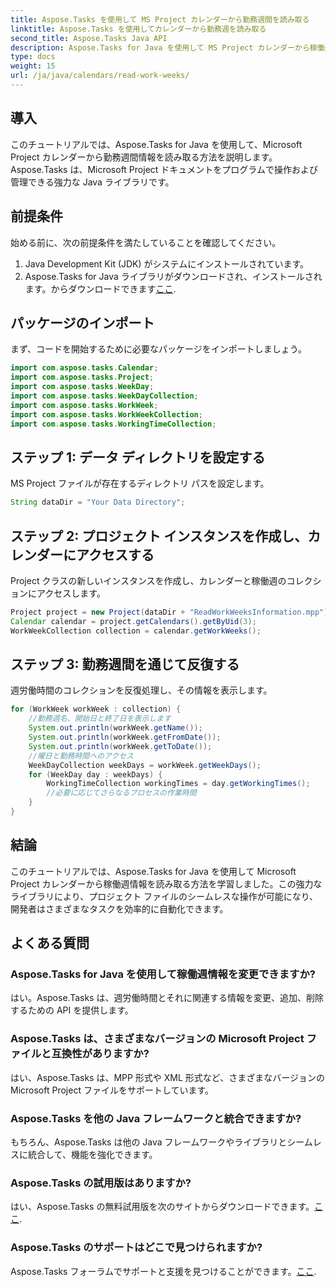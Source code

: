 ```yaml
---
title: Aspose.Tasks を使用して MS Project カレンダーから勤務週間を読み取る
linktitle: Aspose.Tasks を使用してカレンダーから勤務週を読み取る
second_title: Aspose.Tasks Java API
description: Aspose.Tasks for Java を使用して MS Project カレンダーから稼働週を読み取る方法を学びます。この包括的なチュートリアルで段階的な手順を確認してください。
type: docs
weight: 15
url: /ja/java/calendars/read-work-weeks/
---
```

## 導入
このチュートリアルでは、Aspose.Tasks for Java を使用して、Microsoft Project カレンダーから勤務週間情報を読み取る方法を説明します。 Aspose.Tasks は、Microsoft Project ドキュメントをプログラムで操作および管理できる強力な Java ライブラリです。
## 前提条件
始める前に、次の前提条件を満たしていることを確認してください。
1. Java Development Kit (JDK) がシステムにインストールされています。
2.  Aspose.Tasks for Java ライブラリがダウンロードされ、インストールされます。からダウンロードできます[ここ](https://releases.aspose.com/tasks/java/).
## パッケージのインポート
まず、コードを開始するために必要なパッケージをインポートしましょう。
```java
import com.aspose.tasks.Calendar;
import com.aspose.tasks.Project;
import com.aspose.tasks.WeekDay;
import com.aspose.tasks.WeekDayCollection;
import com.aspose.tasks.WorkWeek;
import com.aspose.tasks.WorkWeekCollection;
import com.aspose.tasks.WorkingTimeCollection;
```
## ステップ 1: データ ディレクトリを設定する
MS Project ファイルが存在するディレクトリ パスを設定します。
```java
String dataDir = "Your Data Directory";
```
## ステップ 2: プロジェクト インスタンスを作成し、カレンダーにアクセスする
Project クラスの新しいインスタンスを作成し、カレンダーと稼働週のコレクションにアクセスします。
```java
Project project = new Project(dataDir + "ReadWorkWeeksInformation.mpp");
Calendar calendar = project.getCalendars().getByUid(3);
WorkWeekCollection collection = calendar.getWorkWeeks();
```
## ステップ 3: 勤務週間を通じて反復する
週労働時間のコレクションを反復処理し、その情報を表示します。
```java
for (WorkWeek workWeek : collection) {
    //勤務週名、開始日と終了日を表示します
    System.out.println(workWeek.getName());
    System.out.println(workWeek.getFromDate());
    System.out.println(workWeek.getToDate());
    //曜日と勤務時間へのアクセス
    WeekDayCollection weekDays = workWeek.getWeekDays();
    for (WeekDay day : weekDays) {
        WorkingTimeCollection workingTimes = day.getWorkingTimes();
        //必要に応じてさらなるプロセスの作業時間
    }
}
```
## 結論
このチュートリアルでは、Aspose.Tasks for Java を使用して Microsoft Project カレンダーから稼働週情報を読み取る方法を学習しました。この強力なライブラリにより、プロジェクト ファイルのシームレスな操作が可能になり、開発者はさまざまなタスクを効率的に自動化できます。
## よくある質問
### Aspose.Tasks for Java を使用して稼働週情報を変更できますか?
はい。Aspose.Tasks は、週労働時間とそれに関連する情報を変更、追加、削除するための API を提供します。
### Aspose.Tasks は、さまざまなバージョンの Microsoft Project ファイルと互換性がありますか?
はい、Aspose.Tasks は、MPP 形式や XML 形式など、さまざまなバージョンの Microsoft Project ファイルをサポートしています。
### Aspose.Tasks を他の Java フレームワークと統合できますか?
もちろん、Aspose.Tasks は他の Java フレームワークやライブラリとシームレスに統合して、機能を強化できます。
### Aspose.Tasks の試用版はありますか?
はい、Aspose.Tasks の無料試用版を次のサイトからダウンロードできます。[ここ](https://releases.aspose.com/).
### Aspose.Tasks のサポートはどこで見つけられますか?
Aspose.Tasks フォーラムでサポートと支援を見つけることができます。[ここ](https://forum.aspose.com/c/tasks/15).